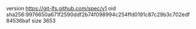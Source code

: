 version https://git-lfs.github.com/spec/v1
oid sha256:9976650a671f2590ddf2b74f098994c254ffd0191c87c29b3c702edf84536baf
size 3653
